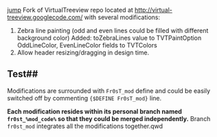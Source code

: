 [jump](#jump)
Fork of VirtualTreeview repo located at http://virtual-treeview.googlecode.com/ with several modifications:

1. Zebra line painting (odd and even lines could be filled with different background color)
   Added: toZebraLines value to TVTPaintOption
          OddLineColor, EvenLineColor fields to TVTColors
2. Allow header resizing/dragging in design time.
 

## <a href="#jump"></a>Test##
Modifications are surrounded with `Fr0sT_mod` define and could be easily switched off by commenting `{$DEFINE Fr0sT_mod}` line.

**Each modification resides within its personal branch named `fr0st_%mod_code%` so that they could be merged independently.**
Branch `fr0st_mod` integrates all the modifications together.qwd
